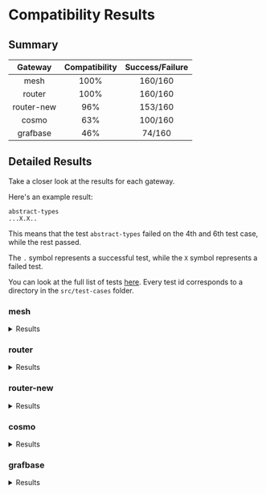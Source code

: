 
# Compatibility Results

## Summary

|  Gateway   | Compatibility | Success/Failure |
| :--------: | :-----------: | :-------------: |
| mesh | 100% | 160/160 |
| router | 100% | 160/160 |
| router-new | 96% | 153/160 |
| cosmo | 63% | 100/160 |
| grafbase | 46% | 74/160 |


## Detailed Results

Take a closer look at the results for each gateway.

Here's an example result:

```
abstract-types
...X.X..
```

This means that the test `abstract-types` failed on the 4th and 6th test case, while the rest passed.

The `.` symbol represents a successful test, while the `X` symbol represents a failed test.

You can look at the full list of tests [here](../src/test-cases/). Every test id corresponds to a directory in the `src/test-cases` folder.

### mesh

<details>
<summary>Results</summary>
<a href="../src/test-cases/abstract-types">abstract-types</a>
<pre>.................</pre>
<a href="../src/test-cases/child-type-mismatch">child-type-mismatch</a>
<pre>....</pre>
<a href="../src/test-cases/circular-reference-interface">circular-reference-interface</a>
<pre>..</pre>
<a href="../src/test-cases/complex-entity-call">complex-entity-call</a>
<pre>.</pre>
<a href="../src/test-cases/corrupted-supergraph-node-id">corrupted-supergraph-node-id</a>
<pre>..........</pre>
<a href="../src/test-cases/enum-intersection">enum-intersection</a>
<pre>.....</pre>
<a href="../src/test-cases/fed1-external-extends">fed1-external-extends</a>
<pre>..</pre>
<a href="../src/test-cases/fed1-external-extends-resolvable">fed1-external-extends-resolvable</a>
<pre>.</pre>
<a href="../src/test-cases/fed1-external-extension">fed1-external-extension</a>
<pre>..</pre>
<a href="../src/test-cases/fed2-external-extends">fed2-external-extends</a>
<pre>..</pre>
<a href="../src/test-cases/fed2-external-extension">fed2-external-extension</a>
<pre>..</pre>
<a href="../src/test-cases/include-skip">include-skip</a>
<pre>....</pre>
<a href="../src/test-cases/input-object-intersection">input-object-intersection</a>
<pre>...</pre>
<a href="../src/test-cases/interface-object-with-requires">interface-object-with-requires</a>
<pre>.......</pre>
<a href="../src/test-cases/mutations">mutations</a>
<pre>...</pre>
<a href="../src/test-cases/mysterious-external">mysterious-external</a>
<pre>..</pre>
<a href="../src/test-cases/nested-provides">nested-provides</a>
<pre>..</pre>
<a href="../src/test-cases/non-resolvable-interface-object">non-resolvable-interface-object</a>
<pre>.......</pre>
<a href="../src/test-cases/override-type-interface">override-type-interface</a>
<pre>....</pre>
<a href="../src/test-cases/override-with-requires">override-with-requires</a>
<pre>....</pre>
<a href="../src/test-cases/parent-entity-call">parent-entity-call</a>
<pre>.</pre>
<a href="../src/test-cases/parent-entity-call-complex">parent-entity-call-complex</a>
<pre>.</pre>
<a href="../src/test-cases/provides-on-interface">provides-on-interface</a>
<pre>..</pre>
<a href="../src/test-cases/provides-on-union">provides-on-union</a>
<pre>..</pre>
<a href="../src/test-cases/requires-interface">requires-interface</a>
<pre>.....</pre>
<a href="../src/test-cases/requires-requires">requires-requires</a>
<pre>...</pre>
<a href="../src/test-cases/requires-with-fragments">requires-with-fragments</a>
<pre>......</pre>
<a href="../src/test-cases/shared-root">shared-root</a>
<pre>..</pre>
<a href="../src/test-cases/simple-entity-call">simple-entity-call</a>
<pre>.</pre>
<a href="../src/test-cases/simple-inaccessible">simple-inaccessible</a>
<pre>....</pre>
<a href="../src/test-cases/simple-interface-object">simple-interface-object</a>
<pre>.............</pre>
<a href="../src/test-cases/simple-override">simple-override</a>
<pre>..</pre>
<a href="../src/test-cases/simple-requires-provides">simple-requires-provides</a>
<pre>...........</pre>
<a href="../src/test-cases/typename">typename</a>
<pre>......</pre>
<a href="../src/test-cases/unavailable-override">unavailable-override</a>
<pre>..</pre>
<a href="../src/test-cases/union-interface-distributed">union-interface-distributed</a>
<pre>.......</pre>
<a href="../src/test-cases/union-intersection">union-intersection</a>
<pre>........</pre>

</details>

### router

<details>
<summary>Results</summary>
<a href="../src/test-cases/abstract-types">abstract-types</a>
<pre>.................</pre>
<a href="../src/test-cases/child-type-mismatch">child-type-mismatch</a>
<pre>....</pre>
<a href="../src/test-cases/circular-reference-interface">circular-reference-interface</a>
<pre>..</pre>
<a href="../src/test-cases/complex-entity-call">complex-entity-call</a>
<pre>.</pre>
<a href="../src/test-cases/corrupted-supergraph-node-id">corrupted-supergraph-node-id</a>
<pre>..........</pre>
<a href="../src/test-cases/enum-intersection">enum-intersection</a>
<pre>.....</pre>
<a href="../src/test-cases/fed1-external-extends">fed1-external-extends</a>
<pre>..</pre>
<a href="../src/test-cases/fed1-external-extends-resolvable">fed1-external-extends-resolvable</a>
<pre>.</pre>
<a href="../src/test-cases/fed1-external-extension">fed1-external-extension</a>
<pre>..</pre>
<a href="../src/test-cases/fed2-external-extends">fed2-external-extends</a>
<pre>..</pre>
<a href="../src/test-cases/fed2-external-extension">fed2-external-extension</a>
<pre>..</pre>
<a href="../src/test-cases/include-skip">include-skip</a>
<pre>....</pre>
<a href="../src/test-cases/input-object-intersection">input-object-intersection</a>
<pre>...</pre>
<a href="../src/test-cases/interface-object-with-requires">interface-object-with-requires</a>
<pre>.......</pre>
<a href="../src/test-cases/mutations">mutations</a>
<pre>...</pre>
<a href="../src/test-cases/mysterious-external">mysterious-external</a>
<pre>..</pre>
<a href="../src/test-cases/nested-provides">nested-provides</a>
<pre>..</pre>
<a href="../src/test-cases/non-resolvable-interface-object">non-resolvable-interface-object</a>
<pre>.......</pre>
<a href="../src/test-cases/override-type-interface">override-type-interface</a>
<pre>....</pre>
<a href="../src/test-cases/override-with-requires">override-with-requires</a>
<pre>....</pre>
<a href="../src/test-cases/parent-entity-call">parent-entity-call</a>
<pre>.</pre>
<a href="../src/test-cases/parent-entity-call-complex">parent-entity-call-complex</a>
<pre>.</pre>
<a href="../src/test-cases/provides-on-interface">provides-on-interface</a>
<pre>..</pre>
<a href="../src/test-cases/provides-on-union">provides-on-union</a>
<pre>..</pre>
<a href="../src/test-cases/requires-interface">requires-interface</a>
<pre>.....</pre>
<a href="../src/test-cases/requires-requires">requires-requires</a>
<pre>...</pre>
<a href="../src/test-cases/requires-with-fragments">requires-with-fragments</a>
<pre>......</pre>
<a href="../src/test-cases/shared-root">shared-root</a>
<pre>..</pre>
<a href="../src/test-cases/simple-entity-call">simple-entity-call</a>
<pre>.</pre>
<a href="../src/test-cases/simple-inaccessible">simple-inaccessible</a>
<pre>....</pre>
<a href="../src/test-cases/simple-interface-object">simple-interface-object</a>
<pre>.............</pre>
<a href="../src/test-cases/simple-override">simple-override</a>
<pre>..</pre>
<a href="../src/test-cases/simple-requires-provides">simple-requires-provides</a>
<pre>...........</pre>
<a href="../src/test-cases/typename">typename</a>
<pre>......</pre>
<a href="../src/test-cases/unavailable-override">unavailable-override</a>
<pre>..</pre>
<a href="../src/test-cases/union-interface-distributed">union-interface-distributed</a>
<pre>.......</pre>
<a href="../src/test-cases/union-intersection">union-intersection</a>
<pre>........</pre>

</details>

### router-new

<details>
<summary>Results</summary>
<a href="../src/test-cases/abstract-types">abstract-types</a>
<pre>..............X..</pre>
<a href="../src/test-cases/child-type-mismatch">child-type-mismatch</a>
<pre>....</pre>
<a href="../src/test-cases/circular-reference-interface">circular-reference-interface</a>
<pre>..</pre>
<a href="../src/test-cases/complex-entity-call">complex-entity-call</a>
<pre>.</pre>
<a href="../src/test-cases/corrupted-supergraph-node-id">corrupted-supergraph-node-id</a>
<pre>..........</pre>
<a href="../src/test-cases/enum-intersection">enum-intersection</a>
<pre>.....</pre>
<a href="../src/test-cases/fed1-external-extends">fed1-external-extends</a>
<pre>..</pre>
<a href="../src/test-cases/fed1-external-extends-resolvable">fed1-external-extends-resolvable</a>
<pre>.</pre>
<a href="../src/test-cases/fed1-external-extension">fed1-external-extension</a>
<pre>..</pre>
<a href="../src/test-cases/fed2-external-extends">fed2-external-extends</a>
<pre>..</pre>
<a href="../src/test-cases/fed2-external-extension">fed2-external-extension</a>
<pre>..</pre>
<a href="../src/test-cases/include-skip">include-skip</a>
<pre>....</pre>
<a href="../src/test-cases/input-object-intersection">input-object-intersection</a>
<pre>...</pre>
<a href="../src/test-cases/interface-object-with-requires">interface-object-with-requires</a>
<pre>.......</pre>
<a href="../src/test-cases/mutations">mutations</a>
<pre>..X</pre>
<a href="../src/test-cases/mysterious-external">mysterious-external</a>
<pre>..</pre>
<a href="../src/test-cases/nested-provides">nested-provides</a>
<pre>..</pre>
<a href="../src/test-cases/non-resolvable-interface-object">non-resolvable-interface-object</a>
<pre>.......</pre>
<a href="../src/test-cases/override-type-interface">override-type-interface</a>
<pre>....</pre>
<a href="../src/test-cases/override-with-requires">override-with-requires</a>
<pre>....</pre>
<a href="../src/test-cases/parent-entity-call">parent-entity-call</a>
<pre>.</pre>
<a href="../src/test-cases/parent-entity-call-complex">parent-entity-call-complex</a>
<pre>.</pre>
<a href="../src/test-cases/provides-on-interface">provides-on-interface</a>
<pre>..</pre>
<a href="../src/test-cases/provides-on-union">provides-on-union</a>
<pre>..</pre>
<a href="../src/test-cases/requires-interface">requires-interface</a>
<pre>.....</pre>
<a href="../src/test-cases/requires-requires">requires-requires</a>
<pre>...</pre>
<a href="../src/test-cases/requires-with-fragments">requires-with-fragments</a>
<pre>......</pre>
<a href="../src/test-cases/shared-root">shared-root</a>
<pre>..</pre>
<a href="../src/test-cases/simple-entity-call">simple-entity-call</a>
<pre>.</pre>
<a href="../src/test-cases/simple-inaccessible">simple-inaccessible</a>
<pre>....</pre>
<a href="../src/test-cases/simple-interface-object">simple-interface-object</a>
<pre>.X..XXX.X....</pre>
<a href="../src/test-cases/simple-override">simple-override</a>
<pre>..</pre>
<a href="../src/test-cases/simple-requires-provides">simple-requires-provides</a>
<pre>...........</pre>
<a href="../src/test-cases/typename">typename</a>
<pre>......</pre>
<a href="../src/test-cases/unavailable-override">unavailable-override</a>
<pre>..</pre>
<a href="../src/test-cases/union-interface-distributed">union-interface-distributed</a>
<pre>.......</pre>
<a href="../src/test-cases/union-intersection">union-intersection</a>
<pre>........</pre>

</details>

### cosmo

<details>
<summary>Results</summary>
<a href="../src/test-cases/abstract-types">abstract-types</a>
<pre>XXXXXXXXXXXXXXXXX</pre>
<a href="../src/test-cases/child-type-mismatch">child-type-mismatch</a>
<pre>XXX.</pre>
<a href="../src/test-cases/circular-reference-interface">circular-reference-interface</a>
<pre>..</pre>
<a href="../src/test-cases/complex-entity-call">complex-entity-call</a>
<pre>X</pre>
<a href="../src/test-cases/corrupted-supergraph-node-id">corrupted-supergraph-node-id</a>
<pre>.XXXX.XXXX</pre>
<a href="../src/test-cases/enum-intersection">enum-intersection</a>
<pre>..X..</pre>
<a href="../src/test-cases/fed1-external-extends">fed1-external-extends</a>
<pre>..</pre>
<a href="../src/test-cases/fed1-external-extends-resolvable">fed1-external-extends-resolvable</a>
<pre>.</pre>
<a href="../src/test-cases/fed1-external-extension">fed1-external-extension</a>
<pre>..</pre>
<a href="../src/test-cases/fed2-external-extends">fed2-external-extends</a>
<pre>..</pre>
<a href="../src/test-cases/fed2-external-extension">fed2-external-extension</a>
<pre>..</pre>
<a href="../src/test-cases/include-skip">include-skip</a>
<pre>....</pre>
<a href="../src/test-cases/input-object-intersection">input-object-intersection</a>
<pre>...</pre>
<a href="../src/test-cases/interface-object-with-requires">interface-object-with-requires</a>
<pre>XX..XXX</pre>
<a href="../src/test-cases/mutations">mutations</a>
<pre>..X</pre>
<a href="../src/test-cases/mysterious-external">mysterious-external</a>
<pre>..</pre>
<a href="../src/test-cases/nested-provides">nested-provides</a>
<pre>XX</pre>
<a href="../src/test-cases/non-resolvable-interface-object">non-resolvable-interface-object</a>
<pre>.......</pre>
<a href="../src/test-cases/override-type-interface">override-type-interface</a>
<pre>.X..</pre>
<a href="../src/test-cases/override-with-requires">override-with-requires</a>
<pre>....</pre>
<a href="../src/test-cases/parent-entity-call">parent-entity-call</a>
<pre>X</pre>
<a href="../src/test-cases/parent-entity-call-complex">parent-entity-call-complex</a>
<pre>X</pre>
<a href="../src/test-cases/provides-on-interface">provides-on-interface</a>
<pre>..</pre>
<a href="../src/test-cases/provides-on-union">provides-on-union</a>
<pre>..</pre>
<a href="../src/test-cases/requires-interface">requires-interface</a>
<pre>..X..</pre>
<a href="../src/test-cases/requires-requires">requires-requires</a>
<pre>...</pre>
<a href="../src/test-cases/requires-with-fragments">requires-with-fragments</a>
<pre>XXXXXX</pre>
<a href="../src/test-cases/shared-root">shared-root</a>
<pre>.X</pre>
<a href="../src/test-cases/simple-entity-call">simple-entity-call</a>
<pre>.</pre>
<a href="../src/test-cases/simple-inaccessible">simple-inaccessible</a>
<pre>...X</pre>
<a href="../src/test-cases/simple-interface-object">simple-interface-object</a>
<pre>........X....</pre>
<a href="../src/test-cases/simple-override">simple-override</a>
<pre>..</pre>
<a href="../src/test-cases/simple-requires-provides">simple-requires-provides</a>
<pre>...........</pre>
<a href="../src/test-cases/typename">typename</a>
<pre>......</pre>
<a href="../src/test-cases/unavailable-override">unavailable-override</a>
<pre>..</pre>
<a href="../src/test-cases/union-interface-distributed">union-interface-distributed</a>
<pre>X......</pre>
<a href="../src/test-cases/union-intersection">union-intersection</a>
<pre>XXXXXXXX</pre>

</details>

### grafbase

<details>
<summary>Results</summary>
<a href="../src/test-cases/abstract-types">abstract-types</a>
<pre>..X..XXXXXXXXXXXX</pre>
<a href="../src/test-cases/child-type-mismatch">child-type-mismatch</a>
<pre>XXX.</pre>
<a href="../src/test-cases/circular-reference-interface">circular-reference-interface</a>
<pre>..</pre>
<a href="../src/test-cases/complex-entity-call">complex-entity-call</a>
<pre>X</pre>
<a href="../src/test-cases/corrupted-supergraph-node-id">corrupted-supergraph-node-id</a>
<pre>XXXXX.....</pre>
<a href="../src/test-cases/enum-intersection">enum-intersection</a>
<pre>..X..</pre>
<a href="../src/test-cases/fed1-external-extends">fed1-external-extends</a>
<pre>..</pre>
<a href="../src/test-cases/fed1-external-extends-resolvable">fed1-external-extends-resolvable</a>
<pre>X</pre>
<a href="../src/test-cases/fed1-external-extension">fed1-external-extension</a>
<pre>..</pre>
<a href="../src/test-cases/fed2-external-extends">fed2-external-extends</a>
<pre>..</pre>
<a href="../src/test-cases/fed2-external-extension">fed2-external-extension</a>
<pre>..</pre>
<a href="../src/test-cases/include-skip">include-skip</a>
<pre>XXXX</pre>
<a href="../src/test-cases/input-object-intersection">input-object-intersection</a>
<pre>...</pre>
<a href="../src/test-cases/interface-object-with-requires">interface-object-with-requires</a>
<pre>..X.XXX</pre>
<a href="../src/test-cases/mutations">mutations</a>
<pre>...</pre>
<a href="../src/test-cases/mysterious-external">mysterious-external</a>
<pre>..</pre>
<a href="../src/test-cases/nested-provides">nested-provides</a>
<pre>XX</pre>
<a href="../src/test-cases/non-resolvable-interface-object">non-resolvable-interface-object</a>
<pre>X.X...X</pre>
<a href="../src/test-cases/override-type-interface">override-type-interface</a>
<pre>XX..</pre>
<a href="../src/test-cases/override-with-requires">override-with-requires</a>
<pre>.XXX</pre>
<a href="../src/test-cases/parent-entity-call">parent-entity-call</a>
<pre>X</pre>
<a href="../src/test-cases/parent-entity-call-complex">parent-entity-call-complex</a>
<pre>X</pre>
<a href="../src/test-cases/provides-on-interface">provides-on-interface</a>
<pre>XX</pre>
<a href="../src/test-cases/provides-on-union">provides-on-union</a>
<pre>..</pre>
<a href="../src/test-cases/requires-interface">requires-interface</a>
<pre>XXXXX</pre>
<a href="../src/test-cases/requires-requires">requires-requires</a>
<pre>XXX</pre>
<a href="../src/test-cases/requires-with-fragments">requires-with-fragments</a>
<pre>XXXXXX</pre>
<a href="../src/test-cases/shared-root">shared-root</a>
<pre>XX</pre>
<a href="../src/test-cases/simple-entity-call">simple-entity-call</a>
<pre>.</pre>
<a href="../src/test-cases/simple-inaccessible">simple-inaccessible</a>
<pre>..XX</pre>
<a href="../src/test-cases/simple-interface-object">simple-interface-object</a>
<pre>..X.XXX.XXXXX</pre>
<a href="../src/test-cases/simple-override">simple-override</a>
<pre>X.</pre>
<a href="../src/test-cases/simple-requires-provides">simple-requires-provides</a>
<pre>..........X</pre>
<a href="../src/test-cases/typename">typename</a>
<pre>......</pre>
<a href="../src/test-cases/unavailable-override">unavailable-override</a>
<pre>X.</pre>
<a href="../src/test-cases/union-interface-distributed">union-interface-distributed</a>
<pre>XX.....</pre>
<a href="../src/test-cases/union-intersection">union-intersection</a>
<pre>XXXXXXXX</pre>

</details>

